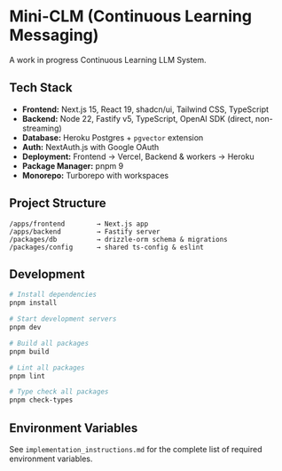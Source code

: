# Mini-CLM (Continuous Learning Messaging)

A work in progress Continuous Learning LLM System.

## Tech Stack

- **Frontend:** Next.js 15, React 19, shadcn/ui, Tailwind CSS, TypeScript
- **Backend:** Node 22, Fastify v5, TypeScript, OpenAI SDK (direct, non-streaming)  
- **Database:** Heroku Postgres + `pgvector` extension
- **Auth:** NextAuth.js with Google OAuth
- **Deployment:** Frontend → Vercel, Backend & workers → Heroku
- **Package Manager:** pnpm 9
- **Monorepo:** Turborepo with workspaces

## Project Structure

```
/apps/frontend        → Next.js app
/apps/backend         → Fastify server  
/packages/db          → drizzle-orm schema & migrations
/packages/config      → shared ts-config & eslint
```

## Development

```bash
# Install dependencies
pnpm install

# Start development servers
pnpm dev

# Build all packages
pnpm build

# Lint all packages  
pnpm lint

# Type check all packages
pnpm check-types
```

## Environment Variables

See `implementation_instructions.md` for the complete list of required environment variables.